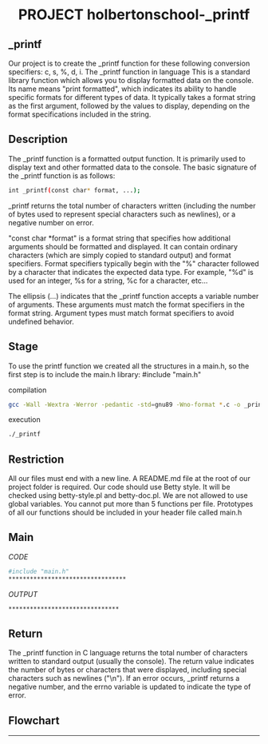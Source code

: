 <div align="center">
  <h1>PROJECT holbertonschool-_printf</h1>
</div>

## _printf

Our project is to create the _printf function for these following conversion specifiers: c, s, %, d, i.
The _printf function in language This is a standard library function which allows you to display formatted data on the console. Its name means "print formatted", which indicates its ability to handle specific formats for different types of data. It typically takes a format string as the first argument, followed by the values to display, depending on the format specifications included in the string.

## Description

The _printf function is a formatted output function. It is primarily used to display text and other formatted data to the console.
The basic signature of the _printf function is as follows:
```bash
int _printf(const char* format, ...);
```
_printf returns the total number of characters written (including the number of bytes used to represent special characters such as newlines), or a negative number on error.

"const char *format" is a format string that specifies how additional arguments should be formatted and displayed. It can contain ordinary characters (which are simply copied to standard output) and format specifiers. Format specifiers typically begin with the "%" character followed by a character that indicates the expected data type. For example, "%d" is used for an integer, %s for a string, %c for a character, etc...

The ellipsis (...) indicates that the _printf function accepts a variable number of arguments. These arguments must match the format specifiers in the format string. Argument types must match format specifiers to avoid undefined behavior.

## Stage

To use the printf function we created all the structures in a main.h, so the first step is to include the main.h library: #include "main.h"

compilation
```bash
gcc -Wall -Wextra -Werror -pedantic -std=gnu89 -Wno-format *.c -o _printf
```
execution
```bash
./_printf
```
## Restriction

All our files must end with a new line.
A README.md file at the root of our project folder is required.
Our code should use Betty style. It will be checked using betty-style.pl and betty-doc.pl.
We are not allowed to use global variables.
You cannot put more than 5 functions per file.
Prototypes of all our functions should be included in your header file called main.h

## Main
*CODE*
```bash
#include "main.h"
*********************************

```
*OUTPUT*
```bash
*******************************

```

## Return

The _printf function in C language returns the total number of characters written to standard output (usually the console). The return value indicates the number of bytes or characters that were displayed, including special characters such as newlines ("\n"). If an error occurs, _printf returns a negative number, and the errno variable is updated to indicate the type of error.

## Flowchart

*****************************
